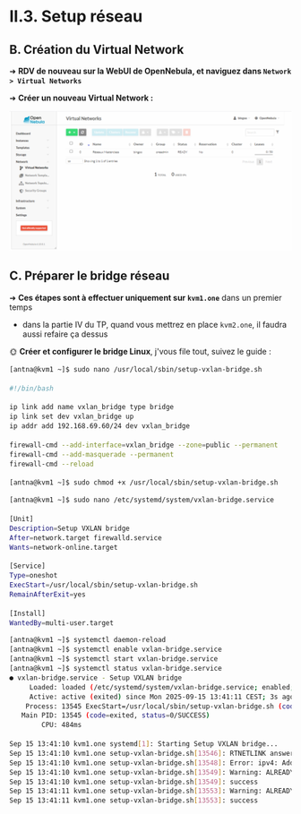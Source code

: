 # II.3. Setup réseau

## B. Création du Virtual Network

➜ **RDV de nouveau sur la WebUI de OpenNebula, et naviguez dans `Network > Virtual Networks`**

➜ **Créer un nouveau Virtual Network :**

![](/Images/reseau-init.png)

## C. Préparer le bridge réseau

➜ **Ces étapes sont à effectuer uniquement sur `kvm1.one`** dans un premier temps

- dans la partie IV du TP, quand vous mettrez en place `kvm2.one`, il faudra aussi refaire ça dessus

🌞 **Créer et configurer le bridge Linux**, j'vous file tout, suivez le guide :

```bash
[antna@kvm1 ~]$ sudo nano /usr/local/sbin/setup-vxlan-bridge.sh

#!/bin/bash

ip link add name vxlan_bridge type bridge
ip link set dev vxlan_bridge up
ip addr add 192.168.69.60/24 dev vxlan_bridge

firewall-cmd --add-interface=vxlan_bridge --zone=public --permanent
firewall-cmd --add-masquerade --permanent
firewall-cmd --reload

[antna@kvm1 ~]$ sudo chmod +x /usr/local/sbin/setup-vxlan-bridge.sh
```

```bash
[antna@kvm1 ~]$ sudo nano /etc/systemd/system/vxlan-bridge.service

[Unit]
Description=Setup VXLAN bridge
After=network.target firewalld.service
Wants=network-online.target

[Service]
Type=oneshot
ExecStart=/usr/local/sbin/setup-vxlan-bridge.sh
RemainAfterExit=yes

[Install]
WantedBy=multi-user.target
```

```bash
[antna@kvm1 ~]$ systemctl daemon-reload
[antna@kvm1 ~]$ systemctl enable vxlan-bridge.service
[antna@kvm1 ~]$ systemctl start vxlan-bridge.service
[antna@kvm1 ~]$ systemctl status vxlan-bridge.service
● vxlan-bridge.service - Setup VXLAN bridge
     Loaded: loaded (/etc/systemd/system/vxlan-bridge.service; enabled; preset: disabled)
     Active: active (exited) since Mon 2025-09-15 13:41:11 CEST; 3s ago
    Process: 13545 ExecStart=/usr/local/sbin/setup-vxlan-bridge.sh (code=exited, status=0/SUCCESS)
   Main PID: 13545 (code=exited, status=0/SUCCESS)
        CPU: 484ms

Sep 15 13:41:10 kvm1.one systemd[1]: Starting Setup VXLAN bridge...
Sep 15 13:41:10 kvm1.one setup-vxlan-bridge.sh[13546]: RTNETLINK answers: File exists
Sep 15 13:41:10 kvm1.one setup-vxlan-bridge.sh[13548]: Error: ipv4: Address already assigned.
Sep 15 13:41:10 kvm1.one setup-vxlan-bridge.sh[13549]: Warning: ALREADY_ENABLED: vxlan_bridge
Sep 15 13:41:10 kvm1.one setup-vxlan-bridge.sh[13549]: success
Sep 15 13:41:11 kvm1.one setup-vxlan-bridge.sh[13553]: Warning: ALREADY_ENABLED: masquerade
Sep 15 13:41:11 kvm1.one setup-vxlan-bridge.sh[13553]: success
```